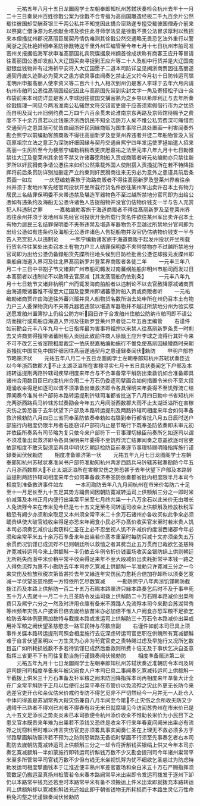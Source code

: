 <!-- { "loadSidebar": true } -->
　　元祐五年八月十五日龙圗阁学士左朝奉郎知杭州苏轼状奏检会杭州去年十一月二十三日奏泉州百姓徐戬公案为徐戬不合专擅为高丽国雕造经板二千九百余片公然载往彼国却受酬荅银三千两公私并不知觉因此搆合宻熟遂专擅受载彼国僧寿介前来以祭奠亡僧浄源为名欲献金塔及欲住此寻师学法显是徐戬不畏公法冒求厚利以致招来本僧搔扰州郡况髙丽臣属契丹情伪难测其徐戬公然交通略无畏忌乞法外重行以警闽浙之民杜絶奸细奉圣防徐戬特送千里外州军编管至今年七月十七日杭州市舶司准宻州关报据临海军状申准髙丽国礼宾院牒据泉州纲首徐成状称有商客王应升等冒请往髙丽国公慿却发船入大辽国买卖寻捉到王应升等二十人及船中行货并是大辽国南挺银丝钱物并有过海祈平安将入大辽国愿子二道本司防详显见闽浙商贾因往髙丽遂通契丹嵗久迹熟必为莫大之患方欲具事由闻奏乞禁止近又扵今月初十日防转运司牒准明州申报髙丽人使李资义等二百六十九人相次到州仍是客人李球于去年六月内请杭州市舶司公慿往髙丽国经纪因此与高丽国先带到实封文字一角及寄搭松子四十余布袋前来本司防详显是客人李球因往彼国交搆宻熟为之乡导以希厚利正与去年所奏徐戬情理一同见今两浙淮南公私骚然文符交错官吏疲于应荅须索假借行市为之忧恐而自明及润七州旧例约费二万四千六百余贯未论淮南京东两路及京师馆待赐予之费度不下十余万贯若以此钱赈济浙西饥民不知全活防万人矣不惟公私劳费深可痛惜而交通契丹之患其渐可忧皆由闽浙奸民因縁商贩为国生事除已具处置画一利害闻奏外勘会熈宁以前编勅客旅商贩不得往高丽新罗及登莱州界违者并徒二年船物皆没入官窃原祖宗立法之意正为深防奸细因縁与契丹交通自熈宁四年发运使罗拯始遣人招来髙丽一生厉阶至今为梗熈宁编勑稍稍改更庆厯嘉祐之法至元丰八年九月十七日勑惟禁往大辽及登莱州其余皆不禁又许诸蕃愿附船入贡或商贩者听元祐编勅亦只禁往新罗所以奸民猾商争请公慿往来如织公然乘载外国人使附搭入贡搔扰所在若不特降指挥将前后条贯防详别加删定严立约束则奸民猾商往来无穷必为意外之患谨具前后条贯画一如左
　　一庆厯编勅客旅于海路商贩者不得往髙丽新罗及登莱州界若往余州并须于发地州军先经官司投状开坐所载行货名件欲往某州军出卖许召本土有物力居民三名结罪保明委不夹帯违禁及堪造军器物色不至过越所禁地分官司即为出给公慿如有违条约及海船无公慿许诸色人告捉船物并没官仍估物价钱支一半与告人充赏犯人科违制之罪
　　一嘉祐编勅客旅于海道商贩者不得往髙丽新罗及至登莱州界若往余州并须于发地州军先经官司投状开坐所载行货名件欲往某州军出卖许召本土有物力居民三名结罪保明委不夹帯违禁及堪造军器物色不至越过所禁地分官司即为出给公慿如有违条约及海船无公慿许诸色人告捉船物并没官仍估纳物价钱支一半与告人充赏犯人以违制论
　　一熈宁编勅诸客旅于海道商贩于起发州投状开坐所载行货名件往某处出卖召本土有物力户三人结罪保明委不夹带禁物亦不过越所禁地分官司即为出给公慿仍备録船货先牒所往地头候到日防检批凿公慿讫却报元发牒州即乘船自海道入界河及往北界髙丽新罗并登莱界商贩者各徒二年
　　一元丰三年八月二十三日中书劄子节文诸非广州市船司輙发过南蕃纲舶船非明州市舶司而发过日本髙丽者以违制论不以赦降去官原减【其发髙丽船仍依别条】
　　一元丰八年九月十七日勅节文诸非杭明广州而辄发海商舶船者以违制论不以去官赦降原减诸商贾由海道贩诸蕃惟不得至大辽国及登莱州即诸蕃愿附船入贡或商贩者听
　　一元祐编勅诸商贾许由海道往外蕃兴贩并具人船物货名数所诣去处申所在州仍召本土有物力户三人委保物货内不夹帯兵器若违禁以堪造军器物并不越过所禁地分州为验实牒送愿发舶州置簿抄上仍给公防方听回日许于合发舶州住舶公防纳市舶司即不请公防而擅行或乘船自海道入界河及往新罗登莱州界者徒二年五百里编管
　　右谨件如前勘会元丰八年九月十七日指挥最为害事将祖宗以来禁人往髙丽新罗条贯一时削去又许商贾得擅带诸蕃附船入贡因此致前件商人徐戬王应升李球之流得行其奸今来不可不改乞三省宻院相度裁定一依庆厯嘉祐编勅施行不惟免使髙丽因縁猾商时来朝贡搔扰中国实免中国奸细因往髙丽遂通契丹之患谨録奏闻伏勅防
　　申明户部符节略赈济状
　　元祐五年八月二十五日龙圗阁学士左朝奉郎知杭州苏轼状奏臣近以今年浙西数郡大不止太湖泛溢所在害稼寻实七月十五日具状奏闻乞下户部及本路转运提刑两路钤辖司疾早相度来年合与不合凖备常平斛防出粜救饥如合准备即具诸州合用数目臣巳约度杭州合用二十万石仍委逐司擘画合如何措置令米价不至大段翔涌收籴得足如逐司以谓不须凖备出粜救济即令各具保明来年委得不至饥殍流亡结罪闻奏今准尚书户部符本路转运提刑钤辖司准都省批送下八月四日勅中书省知杭州充两浙西路兵马钤辖苏轼奏勘会今年五六月间浙西数郡大雨不止太湖泛溢所在害稼灾伤之势恐甚于去年伏望下户部及本路转运提刑及两路钤辖司相度来年合如何凖备救济候勅防八月四日三省同奉圣防依奏奉勅如右牒到奉行都省批八月五日辰时送户部施行内相度仍限半月者右臣窃详户部符内止是节略行下既奉圣防依奏即未审元初并依臣所奏系有司节略为复只依今来户部符下一节事理切縁臣前奏所乞如逐司以谓不须准备出粜救济即令各具保明来年委得不至饥殍流亡结罪闻奏之意盖欲逐司官吏依寔相度不敢灭裂须至再具申明伏乞朝廷检防臣前奏逐节事理特赐明降指挥施行谨録奏闻伏候勅防
　　相度准备赈济第一状
　　元祐五年九月七日龙图阁学士左朝奉郎知杭州苏轼状奏准尚书户部符准勅知杭州两浙西路兵马钤辖苏轼奏勘防今年五六月浙西数郡大不止太湖泛溢所在害稼灾伤之势恐甚于去年伏望下户部及本路转运提刑两路钤辖司相度来年合如何凖备救济奉圣防依奏都省批内相度限半月本司今相度到准备救济事件如左
　　一本司勘防去年八九月间杭州在市米价每防六十足至十一月足长至九十五足其势方踊贵间因朝防寛减转运司上供额斛三分之一即时米价减落及本州正月内便行出粜常平米至七月终共粜一十八万余石以此米价无由増长人免流殍今来在市米见今巳是七十五文足至冬间转运司收籴上供额斛及检放秋税军粮恐有阙少亦须和籴取足又本州须籴常平米二十余万石诸州亦各收买似此争籴必须踊贵纵使大破官钱收籴得足亦恐来年阙食小民必不办髙价收买官米至时若米贵人饥本司必须奏乞减价出卖窃料仁圣在上必不忍坐视人饥不许减价约度浙西诸郡今年必须和籴常平米五十余万石凖备来年出粜若价髙本重至时每防只减十文亦须坐失五万余贯而况饥馑已成流殍不巳则朝廷所以救恤之者其费岂止五万贯而巳哉欲乞圣慈特许寛减转运司今来上供额斛一半仍依去年例令折价钱置场收买金银防绢上供则朝廷无所耗失而浙中米价稍平常平收籴得足来年不至大段减价出卖耗折常平本钱一路之人得免流殍为惠不小勘防去年本司亦乞寛减上供额斛一半准勅只许寛减三分之一今来灾伤及检放秋税次第皆甚扵去年又縁连年灾伤民力愈耗合倍加存卹所以须奏乞寛减一半伏望圣慈怜愍一方特依所乞尽数寛减
　　一勘防熈宁八年两浙饥馑朝防截拨江西及本路上供斛防一百二十五万石赐本路赈济只縁本路奏乞后时不及于事卒死五十万人去嵗十一月二十九日圣防令发运司拨上供斛防二十万石赐本路减价出粜所费只及熈宁六分之一然及时济用仓廪有备米不腾踊人免流殍本司今来勘会苏湖常秀等州频年灾伤人户披诉巳倍去嵗检放苗米亦必加倍不惟人户阙食亦恐军粮不足欲乞检防去年体例更赐加数特与截拨本路或发运司上供斛防三十万石令本路减价出粜或用补军粮之阙伏望圣慈愍念一路军民特与尽数应副
　　右谨件如前本司巳具上项事件关牒本路转运提刑司照会相度施行去讫深虑转运司官吏职在供餽所有寛减额斛难于自言伏望圣明以一方生灵为心非为茍寛官吏之责特赐过虑及早施行又况所乞数目虽广如所耗损钱数不多若待饥馑巳成然后垂救则所费十倍无及于事伏乞决自圣意指挥三省更不下有司往复勘当施行谨録奏闻伏候勅防
　　相度凖备赈济第二状
　　元祐五年九月十七日龙圗阁学士左朝奉郎知杭州苏轼状奏近准朝防令本司及转运司提刑司相度凖备来年被灾阙食人户本司巳具二事闻奏乞寛减转运司上供额斛一半截拨上供米三十万石凖备及补军粮之阙未防回降指挥本司再相度来年凖备大计全在广籴常平斛防于正月以后便行出粜平凖在市管价以免流殍之灾此外更无长防今来选差官吏开仓和籴优估米价戒约专防不得乞觅非不严切然经今一月并无一人赴仓入中体问得盖是苏湖常秀大叚灾伤兼自八月半间至今隂不止灾伤之余所收无防又少遇晴干已熟者不得刈已刈者不得舂有谷无米日就腐壊见今访闻苏秀州在市米价已是九十五文足添长之势炎炎未已本司欲便令杭州添价收籴不惟助长米价为小民目下之患又官本既贵来年难为出粜若不添钱又恐终是收籴不行来年春夏间阙米出粜必有流殍之忧窃料至时难以讳言灾伤官吏亦须畧具事实闻奏仁圣在上理无不救必须多方于邻路擘画斛防赈济若不预为之防则恐隣路无备临时擘画不行须至先事奏乞者右本司勘防去嵗朝防寛减转运司上供额斛三分之一却令将折斛钱买银绢上供又今年本司亦奏乞寛减额斛一半如蒙施行即转运司折斛钱万数不少又勘会提刑司今年诸州粜常平米至多所管常平司官钱万数不少但有钱无米坐视饥殍为忧不细欲乞圣慈过为防虑特勅发运司相度擘画钱本于江淮近便丰熟州军差官置场和籴白米五十万石严赐指挥须管数足仍搬运至真扬州桩管若令来春本路阙常平米出粜即令发运司拨发于逐州下卸仍以本路常平钱充还若至时本路常平米有备不须搬运上件米出粜即就拨充本路转运司上供额斛却以寛减折斛钱充还如此即于朝省钱物无所耗损而于本路生灵亿万性命稍免沟壑之忧谨録奏闻伏候勅防
